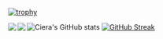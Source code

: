 
[![trophy](https://github-profile-trophy.vercel.app/?username=cieragrace&theme=onedark)](https://github.com/cieragrace/github-profile-trophy)

<a href="https://github.com/cieragrace/github-readme-stats">
  <img align="left" src="[https://github-readme-stats.vercel.app/api/pin/?username=anuraghazra&repo=github-readme-stats](https://github-readme-stats.vercel.app/api?username=cieragrace&show_icons=true&theme=transparent)" />
</a>
<a href="https://github.com/cieragrace/streak-stats">
  <img align="left" src="[https://github-readme-stats.vercel.app/api/pin/?username=anuraghazra&repo=convoychat](http://github-readme-streak-stats.herokuapp.com?user=cieragrace&theme=tokyonight-duo&mode=weekly)" />
</a>

![Ciera's GitHub stats](https://github-readme-stats.vercel.app/api?username=cieragrace&show_icons=true&theme=transparent)
[![GitHub Streak](http://github-readme-streak-stats.herokuapp.com?user=cieragrace&theme=tokyonight-duo&mode=weekly)](https://git.io/streak-stats)

<!--
**cieragrace/cieragrace** is a ✨ _special_ ✨ repository because its `README.md` (this file) appears on your GitHub profile.



Here are some ideas to get you started:

- 🔭 I’m currently working on ...
- 🌱 I’m currently learning ...
- 👯 I’m looking to collaborate on ...
- 🤔 I’m looking for help with ...
- 💬 Ask me about ...
- 📫 How to reach me: ...
- 😄 Pronouns: ...
- ⚡ Fun fact: ...
-->
